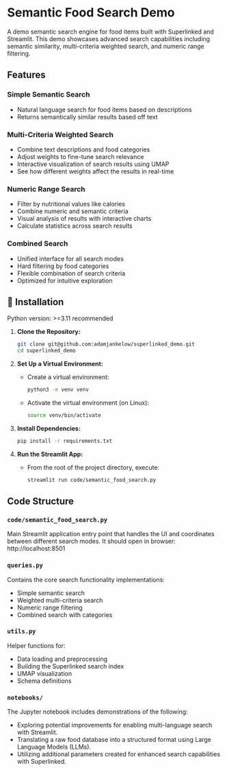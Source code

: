 # Semantic Food Search Demo

A demo semantic search engine for food items built with Superlinked and Streamlit. This demo showcases advanced search capabilities including semantic similarity, multi-criteria weighted search, and numeric range filtering.

## Features

### Simple Semantic Search
- Natural language search for food items based on descriptions
- Returns semantically similar results based off text


### Multi-Criteria Weighted Search  
- Combine text descriptions and food categories
- Adjust weights to fine-tune search relevance
- Interactive visualization of search results using UMAP
- See how different weights affect the results in real-time

### Numeric Range Search
- Filter by nutritional values like calories
- Combine numeric and semantic criteria
- Visual analysis of results with interactive charts
- Calculate statistics across search results

### Combined Search
- Unified interface for all search modes
- Hard filtering by food categories
- Flexible combination of search criteria
- Optimized for intuitive exploration


## 🔧 Installation
Python version: >=3.11 recommended

1. **Clone the Repository:**
   ```bash
   git clone git@github.com:adamjankelow/superlinked_demo.git
   cd superlinked_demo
   ```

2. **Set Up a Virtual Environment:**
   - Create a virtual environment:
     ```bash
     python3 -m venv venv
     ```
   - Activate the virtual environment (on Linux):
     ```bash
     source venv/bin/activate
     ```

3. **Install Dependencies:**
   ```bash
   pip install -r requirements.txt
   ```

4. **Run the Streamlit App:**
   - From the root of the project directory, execute:
     ```bash
     streamlit run code/semantic_food_search.py
     ```

## Code Structure

### `code/semantic_food_search.py`
Main Streamlit application entry point that handles the UI and coordinates between different search modes.
It should open in browser: http://localhost:8501

### `queries.py` 
Contains the core search functionality implementations:
- Simple semantic search
- Weighted multi-criteria search  
- Numeric range filtering
- Combined search with categories

### `utils.py`
Helper functions for:
- Data loading and preprocessing
- Building the Superlinked search index
- UMAP visualization
- Schema definitions

### `notebooks/`
The Jupyter notebook includes demonstrations of the following:
- Exploring potential improvements for enabling multi-language search with Streamlit.
- Translating a raw food database into a structured format using Large Language Models (LLMs).
- Utilizing additional parameters created for enhanced search capabilities with Superlinked.

